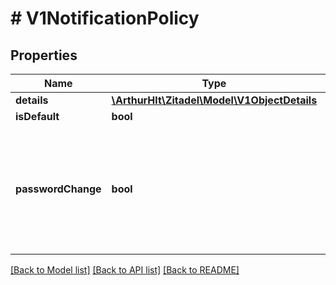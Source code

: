 # # V1NotificationPolicy

## Properties

Name | Type | Description | Notes
------------ | ------------- | ------------- | -------------
**details** | [**\ArthurHlt\Zitadel\Model\V1ObjectDetails**](V1ObjectDetails.md) |  | [optional]
**isDefault** | **bool** |  | [optional]
**passwordChange** | **bool** | If set to true the users will get a notification whenever their password has been changed. | [optional]

[[Back to Model list]](../../README.md#models) [[Back to API list]](../../README.md#endpoints) [[Back to README]](../../README.md)
